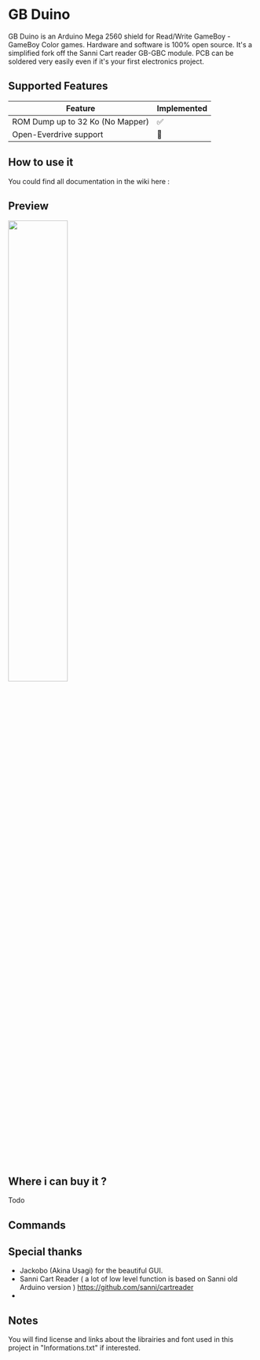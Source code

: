 # GB Duino

GB Duino is an Arduino Mega 2560 shield for Read/Write GameBoy - GameBoy Color games. 
Hardware and software is 100% open source.
It's a simplified fork off the Sanni Cart reader GB-GBC module.
PCB can be soldered very easily even if it's your first electronics project. 

Supported Features
-----

| Feature | Implemented |
| ------- | ----------- |
| ROM Dump up to 32 Ko (No Mapper)            | :white_check_mark: |
| Open-Everdrive support                      | :arrows_counterclockwise: |

## How to use it

You could find all documentation in the wiki here :

## Preview


<img src="[https://github.com/X-death25/GB_Duino/blob/main/github_gfx/gb_duino%20dump01.png](https://github.com/X-death25/GB_Duino/blob/main/github_gfx/gb_duino%20dump01.png)" data-canonical-src="[https://github.com/X-death25/MD_Dumper_CLI/blob/main/github_gfx/01.png](https://github.com/X-death25/GB_Duino/blob/main/github_gfx/gb_duino%20dump01.png)" width="49%" /> 

## Where i can buy it ?

Todo

## Commands



## Special thanks

- Jackobo (Akina Usagi) for the beautiful GUI.
- Sanni Cart Reader ( a lot of low level function is based on Sanni old Arduino version ) https://github.com/sanni/cartreader
- 

## Notes

You will find license and links about the librairies and font used in this project in "Informations.txt" if interested.
